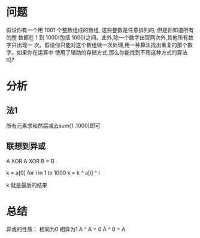 # 问题
假设你有一个用 1001 个整数组成的数组,
这些整数是任意排列的,
但是你知道所有的整
数都在 1 到 1000(包括 1000)之间。此外,除一个数字出现两次外,其他所有数字只出现一
次。假设你只能对这个数组做一次处理,用一种算法找出重复的那个数字。如果你在运算中
使用了辅助的存储方式,那么你能找到不用这种方式的算法吗?

# 分析

## 法1
所有元素求和然后减去sum(1..1000)即可

## 联想到异或
A XOR A XOR B = B

k = a[0]
for i in 1 to 1000
	k = k ^ a[i] ^ i

k 就是最后的结果

# 总结
异或的性质：
相同为0
相异为1
A ^ A = 0
A ^ 0 = A


